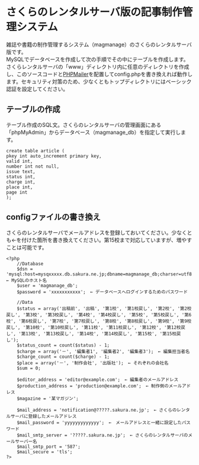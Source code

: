 # さくらのレンタルサーバ版の記事制作管理システム
雑誌や書籍の制作管理するシステム（magmanage）のさくらのレンタルサーバ版です。  
MySQLでデータベースを作成して次の手順でその中にテーブルを作成します。 さくらレンタルサーバの「www」ディレクトリ内に任意のディレクトリを作成し、このソースコードと[PHPMailer](https://github.com/Synchro/PHPMailer.git)を配置してconfig.phpを書き換えれば動作します。セキュリティ対策のため、少なくともトップディレクトリにはベーシック認証を設定してください。

## テーブルの作成
テーブル作成のSQL文。さくらのレンタルサーバの管理画面にある「phpMyAdmin」からデータベース（magmanage_db）を指定して実行します。
```
create table article (
pkey int auto_increment primary key,
valid int,
number int not null,
issue text,
status int,
charge int,
place int,
page int
); 
```
## configファイルの書き換え
さくらのレンタルサーバでメールアドレスを登録しておいてください。少なくとも←を付けた箇所を書き換えてください。第15校まで対応していますが、増やすことは可能です。
```
<?php
    //Database
    $dsn = 'mysql:host=mysqxxxxx.db.sakura.ne.jp;dbname=magmanage_db;charser=utf8'; ← MySQLのホスト名
    $user = 'magmanage_db';
    $password = 'xxxxxxxxxxx';　← データベースへログインするためのパスワード

    //Data
    $status = array('出稿前', '出稿', '第1校', '第1校戻し', '第2校', '第2校戻し', '第3校', '第3校戻し', '第4校', '第4校戻し', '第5校', '第5校戻し', '第6校', '第6校戻し', '第7校', '第7校戻し', '第8校', '第8校戻し', '第9校', '第9校戻し', '第10校', '第10校戻し', '第11校', '第11校戻し', '第12校', '第12校戻し', '第13校', '第13校戻し', '第14校', '第14校戻し', '第15校', '第15校戻し');
    $status_count = count($status) - 1;
    $charge = array('－', '編集者1', '編集者2', '編集者3');　← 編集担当者名
    $charge_count = count($charge) - 1;
    $place = array('－', '制作会社', '出版社');　← それぞれの会社名
    $sum = 0;

    $editor_address = 'editor@example.com';　← 編集者のメールアドレス
    $production_address = 'production@example.com';　← 制作側のメールアドレス
    $magazine = '某マガジン';
    
    $mail_address = 'notification@?????.sakura.ne.jp';　← さくらのレンタルサーバに登録したメールアドレス　
    $mail_password = 'yyyyyyyyyyyyy';　←　メールアドレスと一緒に設定したパスワード
    $mail_smtp_server = '?????.sakura.ne.jp';　← さくらのレンタルサーバのメールサーバー名
    $mail_smtp_port = '587';
    $mail_secure = 'tls';
?>
```

